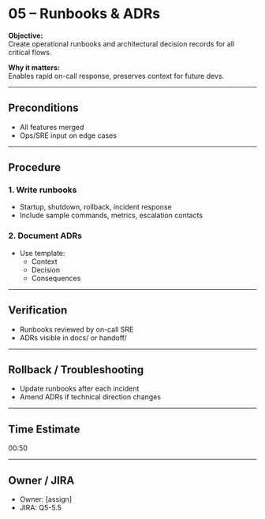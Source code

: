 # 05 – Runbooks & ADRs

**Objective:**  
Create operational runbooks and architectural decision records for all critical flows.

**Why it matters:**  
Enables rapid on-call response, preserves context for future devs.

---

## Preconditions

- All features merged
- Ops/SRE input on edge cases

---

## Procedure

### 1. Write runbooks

- Startup, shutdown, rollback, incident response
- Include sample commands, metrics, escalation contacts

### 2. Document ADRs

- Use template:
  - Context
  - Decision
  - Consequences

---

## Verification

- Runbooks reviewed by on-call SRE
- ADRs visible in docs/ or handoff/

---

## Rollback / Troubleshooting

- Update runbooks after each incident
- Amend ADRs if technical direction changes

---

## Time Estimate

00:50

---

## Owner / JIRA

- Owner: [assign]
- JIRA: Q5-5.5